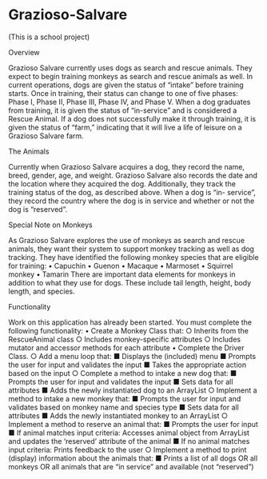 # Grazioso-Salvare
(This is a school project)

Overview

Grazioso Salvare currently uses dogs as search and rescue animals. They expect to begin training
monkeys as search and rescue animals as well. In current operations, dogs are given the status
of “intake” before training starts. Once in training, their status can change to one of five phases:
Phase I, Phase II, Phase III, Phase IV, and Phase V. When a dog graduates from training, it is given
the status of “in-service” and is considered a Rescue Animal. If a dog does not successfully make
it through training, it is given the status of “farm,” indicating that it will live a life of leisure on a
Grazioso Salvare farm.

The Animals

Currently when Grazioso Salvare acquires a dog, they record the name, breed, gender, age, and
weight. Grazioso Salvare also records the date and the location where they acquired the dog.
Additionally, they track the training status of the dog, as described above. When a dog is “in-
service”, they record the country where the dog is in service and whether or not the dog is
“reserved”.

Special Note on Monkeys

As Grazioso Salvare explores the use of monkeys as search and rescue animals, they want their
system to support monkey tracking as well as dog tracking. They have identified the following
monkey species that are eligible for training:
• Capuchin
• Guenon
• Macaque
• Marmoset
• Squirrel monkey
• Tamarin
There are important data elements for monkeys in addition to what they use for dogs. These
include tail length, height, body length, and species.

Functionality

Work on this application has already been started. You must complete the following functionality:
• Create a Monkey Class that:
  ○ Inherits from the RescueAnimal class
  ○ Includes monkey-specific attributes
  ○ Includes mutator and accessor methods for each attribute
• Complete the Driver Class.
  ○ Add a menu loop that:
    ■ Displays the (included) menu
    ■ Prompts the user for input and validates the input
    ■ Takes the appropriate action based on the input
  ○ Complete a method to intake a new dog that:
    ■ Prompts the user for input and validates the input
    ■ Sets data for all attributes
    ■ Adds the newly instantiated dog to an ArrayList
  ○ Implement a method to intake a new monkey that:
    ■ Prompts the user for input and validates based on monkey name and species type
    ■ Sets data for all attributes
    ■ Adds the newly instantiated monkey to an ArrayList
  ○ Implement a method to reserve an animal that:
    ■ Prompts the user for input
    ■ If animal matches input criteria: Accesses animal object from ArrayList and updates the ‘reserved’ attribute of the animal
    ■ If no animal matches input criteria: Prints feedback to the user
  ○ Implement a method to print (display) information about the animals that:
  ■ Prints a list of all dogs OR all monkeys OR all animals that are “in service” and available (not “reserved”)

